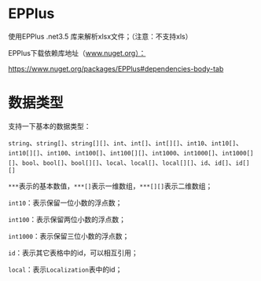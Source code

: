 # EPPlus

使用EPPlus .net3.5 库来解析xlsx文件；（注意：不支持xls）

EPPlus下载依赖库地址（www.nuget.org）：

https://www.nuget.org/packages/EPPlus#dependencies-body-tab

# 数据类型

支持一下基本的数据类型：

`string`、`string[]`、`string[][]`、`int`、`int[]`、`int[][]`、`int10`、`int10[]`、`int10[][]`、`int100`、`int100[]`、`int100[][]`、`int1000`、`int1000[]`、`int1000[][]`、`bool`、`bool[]`、`bool[][]`、`local`、`local[]`、`local[][]`、`id`、`id[]`、`id[][]`

`***`表示的基本数值，`***[]`表示一维数组，`***[][]`表示二维数组；

`int10`：表示保留一位小数的浮点数；

`int100`：表示保留两位小数的浮点数；

`int1000`：表示保留三位小数的浮点数；

`id`：表示其它表格中的id，可以相互引用；

`local`：表示`Localization`表中的id；

